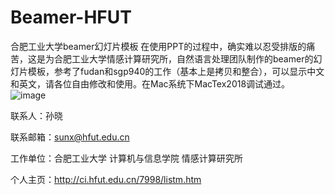 # Beamer-HFUT
合肥工业大学beamer幻灯片模板
在使用PPT的过程中，确实难以忍受排版的痛苦，这是为合肥工业大学情感计算研究所，自然语言处理团队制作的beamer的幻灯片模板，参考了fudan和sgp940的工作（基本上是拷贝和整合），可以显示中文和英文，请各位自由修改和使用。在Mac系统下MacTex2018调试通过。
![image](http://github.com/sxhfut/Beamer-HFUT/blob/images/beamer-hfut.png)

联系人：孙晓 

联系邮箱：sunx@hfut.edu.cn 

工作单位：合肥工业大学 计算机与信息学院 情感计算研究所 

个人主页：http://ci.hfut.edu.cn/7998/listm.htm
